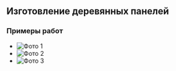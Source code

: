 ## Изготовление деревянных панелей

### Примеры работ

*   ![Фото 1](/woodendaySite/assets/img/gallery_own/photo1.jpg)
*   ![Фото 2](/woodendaySite/assets/img/gallery_own/photo2.jpg)
*   ![Фото 3](/woodendaySite/assets/img/gallery_own/photo3.jpg)


